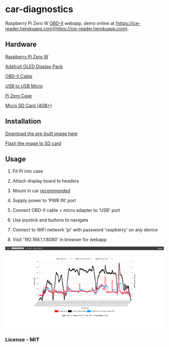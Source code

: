 # car-diagnostics
Raspberry Pi Zero W [OBD-II](https://en.wikipedia.org/wiki/On-board_diagnostics) webapp, demo online at [https://ice-reader.herokuapp.com](https://ice-reader.herokuapp.com).

## Hardware
[Raspberry Pi Zero W](https://www.adafruit.com/product/3708)

[Adafruit OLED Display Pack](https://www.adafruit.com/product/3192)

[OBD-II Cable](https://www.amazon.com/ScanTool-OBDLink-USB-Professional-Diagnostics/dp/B005ZWM0R4)

[USB to USB Micro](https://www.adafruit.com/product/2910)

[Pi Zero Case](https://www.adafruit.com/product/3252)

[Micro SD Card (4GB+)](https://www.amazon.com/Micro-Center-Class-Memory-Adapter/dp/B07YLYX4NL/)

## Installation
[Download the pre-built image here]()

[Flash the image to SD card](https://www.raspberrypi.org/documentation/installation/installing-images/)

## Usage
1) Fit Pi into case

2) Attach display board to headers

3) Mount in car [recommended](https://www.homedepot.com/p/3M-Scotch-1-in-x-1-in-Black-Extreme-Fasteners-6-Sets-Pack-RFD7021/206180486)

4) Supply power to 'PWR IN' port

5) Connect OBD-II cable + micro adapter to 'USB' port

6) Use joystick and buttons to navigate

7) Connect to WiFi network 'pi' with password 'raspberry' on any device

8) Visit '192.168.1.1:8080' in browser for webapp

![](screencap.png)

### License - MIT
